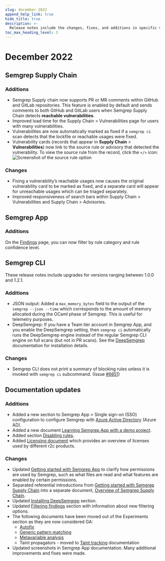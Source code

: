 ```yaml
---
slug: december-2022
append_help_link: true
hide_title: true
description: >-
  Release notes include the changes, fixes, and additions in specific versions of Semgrep.
toc_max_heading_level: 3
---
```


# December 2022

## Semgrep Supply Chain

### Additions

- Semgrep Supply chain now supports PR or MR comments within GitHub and GitLab repositories. This feature is enabled by default and sends comments to both GitHub and GitLab users when Semgrep Supply Chain detects **reachable vulnerabilities**.
- Improved load time for the Supply Chain > Vulnerabilities page for users with many vulnerabilities.
- Vulnerabilities are now automatically marked as fixed if a `semgrep ci` scan detects that the lockfile or reachable usages were fixed.
- Vulnerability cards (records that appear in **Supply Chain** > **Vulnerabilities**) now link to the source rule or advisory that detected the vulnerability. To view the source rule from the record, click the `</>` icon:
    ![Screenshot of the source rule option](/img/release-notes-see-source-rule.png)

### Changes

- Fixing a vulnerability’s reachable usages now causes the original vulnerability card to be marked as fixed, and a separate card will appear for unreachable usages which can be triaged separately.
- Improved responsiveness of search bars within Supply Chain > Vulnerabilities and Supply Chain > Advisories.

## Semgrep App

### Additions

On the [Findings](https://semgrep.dev/orgs/-/findings/) page, you can now filter by rule category and rule confidence level.

## Semgrep CLI

These release notes include upgrades for versions ranging between 1.0.0 and 1.2.1.

### Additions

- JSON output: Added a `max_memory_bytes` field to the output of the  `semgrep --json --time` which corresponds to the amount of memory allocated during the OCaml phase of Semgrep. This is useful for telemetry purposes.
- DeepSemgrep: If you have a Team tier account in Semgrep App, and you enable the DeepSemgrep setting, then `semgrep ci` automatically runs the DeepSemgrep engine instead of the regular Semgrep CLI engine on full scans (but not in PR scans). See the [DeepSemgrep](/semgrep-code/semgrep-pro-engine-intro/) documentation for installation details.

### Changes

- Semgrep CLI does not print a summary of blocking rules unless it is invoked with `semgrep ci` subcommand. (Issue [#6651](https://github.com/returntocorp/semgrep/pull/6651))

## Documentation updates

### Additions

- Added a new section to Semgrep App > Single sign-on (SSO) configuration to configure Semgrep with [Azure Active Directory](/semgrep-cloud-platform/sso/#setting-up-saml-sso-with-azure-active-directory) (Azure AD).
- Added a new document [Learning Semgrep App with a demo project](/semgrep-code/demo-project/).
- Added section [Disabling rules](/semgrep-code/rule-board/#disabling-rules).
- Added [Licensing document](/licensing/) which provides an overview of licenses used by different r2c products.

### Changes

- Updated [Getting started with Semgrep App](/semgrep-cloud-platform/getting-started/) to clarify how permissions are used by Semgrep, such as what files are read and what features are enabled by certain permissions.
- Separated referential introductions from [Getting started with Semgrep Supply Chain](/semgrep-supply-chain/scanning-open-source-dependencies/) into a separate document, [Overview of Semgrep Supply Chain](/semgrep-supply-chain/semgrep-supply-chain-overview/).
- Updated [Installing DeepSemgrep](/semgrep-code/semgrep-pro-engine-intro/#installing-deepsemgrep) section.
- Updated [Filtering findings](/semgrep-code/findings/#filtering-findings) section with information about new filtering options.
- The following documents have been moved out of the Experiments section as they are now considered GA:
    - [Autofix](/writing-rules/autofix/)
    - [Generic pattern matching](/writing-rules/generic-pattern-matching/)
    - [Metavariable analysis](/writing-rules/metavariable-analysis/)
    - Taint propagators - moved to [Taint tracking](/writing-rules/data-flow/taint-mode/#propagators) documentation
- Updated screenshots in Semgrep App documentation. Many additional improvements and fixes were made.
